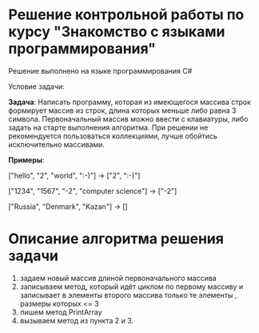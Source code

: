 # Решение контрольной работы по курсу "Знакомство с языками программирования"

Решение выполнено на языке программирования С#

Условие задачи:

**Задача**: Написать программу, которая из имеющегося массива строк формирует массив из строк, длина которых меньше либо равна 3 символа. Первоначальный массив можно ввести с клавиатуры, либо задать на старте выполнения алгоритма. При решении не рекомендуется пользоваться коллекциями, лучше обойтись исключительно массивами.

**Примеры**:

["hello", "2", "world", ":-)"] -> ["2", ":-)"]

["1234", "1567", "-2", "computer science"] -> ["-2"]

["Russia", "Denmark", "Kazan"] -> []

# Описание алгоритма решения задачи
1. задаем новый массив длиной первоначального массива
2. записываем метод, который идёт циклом по первому массиву и записывает в элементы второго массива только те элементы , размеры которых <= 3
3. пишем метод PrintArray
4. вызываем метод из пункта 2 и 3.
